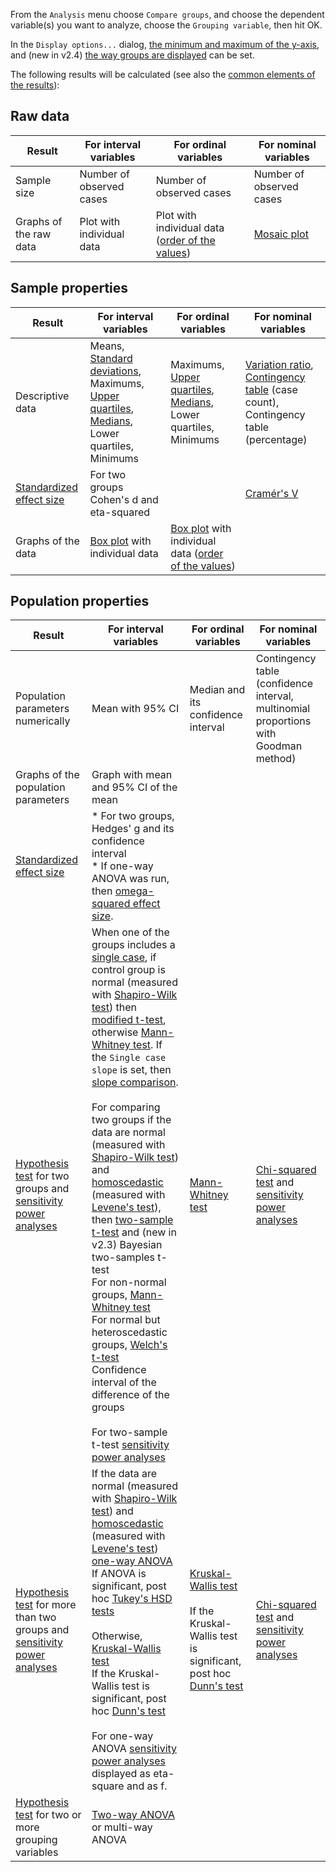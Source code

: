 From the `Analysis` menu choose `Compare groups`, and choose the dependent variable(s) you want to analyze, choose the `Grouping variable`, then hit OK.

In the `Display options...` dialog, [the minimum and maximum of the y-axis](Displaying-the-data-and-results-graphically#range-of-the-axes), and (new in v2.4) [the way groups are displayed](Displaying-the-data-and-results-graphically#displaying-factors-and-groups-in-x-axis-colors-and-panels) can be set.

The following results will be calculated (see also the [common elements of the results](Common-elements-of-the-analysis-results)):

## Raw data

|Result|For interval variables|For ordinal variables|For nominal variables
|---|---|---|---|
|Sample size | Number of observed cases | Number of observed cases | Number of observed cases
|Graphs of the raw data|Plot with individual data|Plot with individual data ([order of the values](Displaying-ordinal-and-nominal-data))|[Mosaic plot](https://en.wikipedia.org/wiki/Mosaic_plot)

## Sample properties

|Result|For interval variables|For ordinal variables|For nominal variables
|---|---|---|---|
|Descriptive data|Means, [Standard deviations](https://en.wikipedia.org/wiki/Standard_deviation), Maximums, [Upper quartiles](https://en.wikipedia.org/wiki/Quartile), [Medians](https://en.wikipedia.org/wiki/Median), Lower quartiles, Minimums|Maximums, [Upper quartiles](https://en.wikipedia.org/wiki/Quartile), [Medians](https://en.wikipedia.org/wiki/Median), Lower quartiles, Minimums|[Variation ratio](https://en.wikipedia.org/wiki/Variation_ratio), [Contingency table](https://en.wikipedia.org/wiki/Contingency_table) (case count), Contingency table (percentage)
|[Standardized effect size](Standardized-effect-sizes)|For two groups Cohen's d and eta-squared| |[Cramér's V](https://en.wikipedia.org/wiki/Cram%C3%A9r%27s_V)
|Graphs of the data|[Box plot](Box-plots) with individual data|[Box plot](Box-plots) with individual data ([order of the values](Displaying-ordinal-and-nominal-data))|

## Population properties

|Result|For interval variables|For ordinal variables|For nominal variables
|---|---|---|---|
|Population parameters numerically|Mean with 95% CI|Median and its confidence interval|Contingency table (confidence interval, multinomial proportions with Goodman method)
|Graphs of the population parameters|Graph with mean and 95% CI of the mean| | 
|[Standardized effect size](Standardized-effect-sizes)|* For two groups, Hedges' g and its confidence interval<br>* If one-way ANOVA was run, then [omega-squared effect size](https://en.wikipedia.org/wiki/Effect_size#Omega-squared_(%CF%892)).| | 
|[Hypothesis test](Hypothesis-tests) for two groups and [sensitivity power analyses](Power-analysis)|When one of the groups includes a [single case](Single-case-analyses), if control group is normal (measured with [Shapiro-Wilk test](https://en.wikipedia.org/wiki/Shapiro%E2%80%93Wilk_test)) then [modified t-test](Single-case-analyses), otherwise [Mann-Whitney test](https://en.wikipedia.org/wiki/Mann%E2%80%93Whitney_U_test). If the `Single case slope` is set, then [slope comparison](Single-case-analyses).<br><br>For comparing two groups if the data are normal (measured with [Shapiro-Wilk test](https://en.wikipedia.org/wiki/Shapiro%E2%80%93Wilk_test)) and [homoscedastic](https://en.wikipedia.org/wiki/Homoscedasticity) (measured with [Levene's test](https://github.com/cogstat/cogstat/wiki/Differences-in-calculations-between-CogStat-and-other-programs#levenes-test)), then [two-sample t-test](https://en.wikipedia.org/wiki/Student%27s_t-test) and (new in v2.3) Bayesian two-samples t-test<br>For non-normal groups, [Mann-Whitney test](https://en.wikipedia.org/wiki/Mann%E2%80%93Whitney_U_test)<br>For normal but heteroscedastic groups, [Welch's t-test](https://en.wikipedia.org/wiki/Welch%27s_t-test)<br>Confidence interval of the difference of the groups<br><br>For two-sample t-test [sensitivity power analyses](Power-analysis)|[Mann-Whitney test](https://en.wikipedia.org/wiki/Mann%E2%80%93Whitney_U_test)|[Chi-squared test](https://en.wikipedia.org/wiki/Pearson%27s_chi-squared_test) and [sensitivity power analyses](Power-analysis)
|[Hypothesis test](Hypothesis-tests) for more than two groups and [sensitivity power analyses](Power-analysis)|If the data are normal (measured with [Shapiro-Wilk test](https://en.wikipedia.org/wiki/Shapiro%E2%80%93Wilk_test)) and [homoscedastic](https://en.wikipedia.org/wiki/Homoscedasticity) (measured with [Levene's test](https://github.com/cogstat/cogstat/wiki/Differences-in-calculations-between-CogStat-and-other-programs#levenes-test)) [one-way ANOVA](https://en.wikipedia.org/wiki/One-way_analysis_of_variance)<br>If ANOVA is significant, post hoc [Tukey's HSD tests](https://en.wikipedia.org/wiki/Tukey%27s_range_test)<br><br>Otherwise, [Kruskal-Wallis test](https://en.wikipedia.org/wiki/Kruskal%E2%80%93Wallis_one-way_analysis_of_variance)<br>If the Kruskal-Wallis test is significant, post hoc [Dunn's test](https://en.wikipedia.org/wiki/Kruskal%E2%80%93Wallis_one-way_analysis_of_variance)<br><br>For one-way ANOVA [sensitivity power analyses](Power-analysis) displayed as eta-square and as f.|[Kruskal-Wallis test](https://en.wikipedia.org/wiki/Kruskal%E2%80%93Wallis_one-way_analysis_of_variance)<br><br>If the Kruskal-Wallis test is significant, post hoc [Dunn's test](https://en.wikipedia.org/wiki/Kruskal%E2%80%93Wallis_one-way_analysis_of_variance)|[Chi-squared test](https://en.wikipedia.org/wiki/Pearson%27s_chi-squared_test) and [sensitivity power analyses](Power-analysis)
|[Hypothesis test](Hypothesis-tests) for two or more grouping variables|[Two-way ANOVA](https://en.wikipedia.org/wiki/Two-way_analysis_of_variance) or multi-way ANOVA ||

